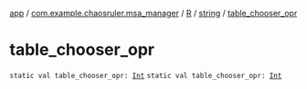 [app](../../../index.md) / [com.example.chaosruler.msa_manager](../../index.md) / [R](../index.md) / [string](index.md) / [table_chooser_opr](.)

# table_chooser_opr

`static val table_chooser_opr: `[`Int`](https://kotlinlang.org/api/latest/jvm/stdlib/kotlin/-int/index.html)
`static val table_chooser_opr: `[`Int`](https://kotlinlang.org/api/latest/jvm/stdlib/kotlin/-int/index.html)